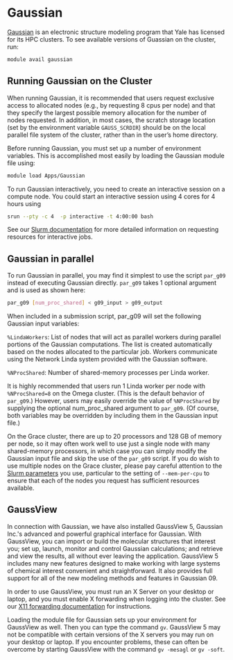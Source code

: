 # Gaussian

[Gaussian](http://www.gaussian.com/) is an electronic structure modeling program that Yale has licensed for its HPC clusters. To see available versions of Guassian on the cluster, run:

``` bash
module avail gaussian
```

## Running Gaussian on the Cluster

When running Gaussian, it is recommended that users request exclusive access to allocated nodes (e.g., by requesting 8 cpus per node) and that they specify the largest possible memory allocation for the number of nodes requested. In addition, in most cases, the scratch storage location (set by the environment variable `GAUSS_SCRDIR`) should be on the local parallel file system of the cluster, rather than in the user’s home directory.

Before running Gaussian, you must set up a number of environment variables. This is accomplished most easily by loading the Gaussian module file using:

``` bash
module load Apps/Gaussian
```

To run Gaussian interactively, you need to create an interactive session on a compute node. You could start an interactive session using 4 cores for 4 hours using

``` bash
srun --pty -c 4  -p interactive -t 4:00:00 bash
```

See our [Slurm documentation](/clusters-at-yale/job-scheduling/slurm) for more detailed information on requesting resources for interactive jobs.

## Gaussian in parallel

To run Gaussian in parallel, you may find it simplest to use the script `par_g09` instead of executing Gaussian directly. `par_g09` takes 1 optional argument and is used as shown here:

``` bash
par_g09 [num_proc_shared] < g09_input > g09_output
```

When included in a submission script, par_g09 will set the following Gaussian input variables:

`%LindaWorkers`: List of nodes that will act as parallel workers during parallel portions of the Gaussian computations. The list is created automatically based on the nodes allocated to the particular job. Workers communicate using the Network Linda system provided with the Gaussian software.

`%NProcShared`: Number of shared-memory processes per Linda worker.

It is highly recommended that users run 1 Linda worker per node with `%NProcShared=8` on the Omega cluster. (This is the default behavior of `par_g09`.) However, users may easily override the value of `%NProcShared` by supplying the optional num_proc_shared argument to `par_g09`. (Of course, both variables may be overridden by including them in the Gaussian input file.)

On the Grace cluster, there are up to 20 processors and 128 GB of memory per node, so it may often work well to use just a single node with many shared-memory processors, in which case you can simply modify the Gaussian input file and skip the use of the `par_g09` script. If you do wish to use multiple nodes on the Grace cluster, please pay careful attention to the [Slurm parameters](/clusters-at-yale/job-scheduling/slurm) you use, particular to the setting of `--mem-per-cpu` to ensure that each of the nodes you request has sufficient resources available.

## GaussView

In connection with Gaussian, we have also installed GaussView 5, Gaussian Inc.'s advanced and powerful graphical interface for Gaussian. With GaussView, you can import or build the molecular structures that interest you; set up, launch, monitor and control Gaussian calculations; and retrieve and view the results, all without ever leaving the application. GaussView 5 includes many new features designed to make working with large systems of chemical interest convenient and straightforward. It also provides full support for all of the new modeling methods and features in Gaussian 09.

In order to use GaussView, you must run an X Server on your desktop or laptop, and you must enable X forwarding when logging into the cluster. See our [X11 forwarding documentation](/clusters-at-yale/access/x11) for instructions.

Loading the module file for Gaussian sets up your environment for GaussView as well. Then you can type the command `gv`. GaussView 5 may not be compatible with certain versions of the X servers you may run on your desktop or laptop. If you encounter problems, these can often be overcome by starting GaussView with the command `gv -mesagl` or `gv -soft`.